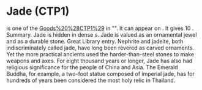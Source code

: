 # Jade (CTP1)

 is one of the [Goods%20%28CTP1%29](goods) in "". It can appear on . It gives 10 .
Summary.
Jade is hidden in dense s. Jade is valued as an ornamental jewel and as a durable stone.
Great Library entry.
Nephrite and jadeite, both indiscriminately called jade, have long been revered as carved ornaments. Yet the more practical ancients used the harder-than-steel stones to make weapons and axes. For eight thousand years or longer, Jade has also had religious significance for the people of China and Asia. The Emerald Buddha, for example, a two-foot statue composed of imperial jade, has for hundreds of years been considered the most holy relic in Thailand.